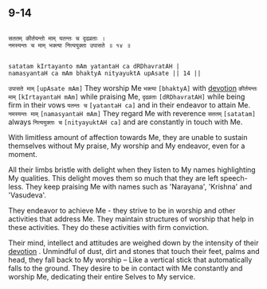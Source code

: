 ## 9-14

```shloka-sa

सततम् कीर्तयन्तो माम् यतन्तः च दृढव्रताः ।
नमस्यन्तः च माम् भक्त्या नित्ययुक्ता उपासते ॥ १४ ॥

```
```shloka-sa-hk

satatam kIrtayanto mAm yatantaH ca dRDhavratAH |
namasyantaH ca mAm bhaktyA nityayuktA upAsate || 14 ||

```
`उपासते माम्` `[upAsate mAm]` They worship Me `भक्त्या` `[bhaktyA]` with 
[devotion](Chapter_7.md#bhakti_a_defn) `कीर्तयन्तः माम्` `[kIrtayantaH mAm]` while praising Me, `दृढव्रताः` `[dRDhavratAH]` while being firm in their vows `यतन्तः च` `[yatantaH ca]` and in their endeavor to attain Me. `नमस्यन्तः माम्` `[namasyantaH mAm]` They regard Me with reverence `सततम्` `[satatam]` always `नित्ययुक्ताः च` `[nityayuktAH ca]` and are constantly in touch with Me.

With limitless amount of affection towards Me, they are unable to sustain themselves without My praise, My worship and My endeavor, even for a moment. 

All their limbs bristle with delight when they listen to My names highlighting My qualities. This delight moves them so much that they are left speech-less. They keep praising Me with names such as 'Narayana', 'Krishna' and 'Vasudeva'. 

They endeavor to achieve Me - they strive to be in worship and other activities that address Me. They maintain structures of worship that help in these activities. They do these activities with firm conviction. 

Their mind, intellect and attitudes are weighed down by the intensity of their 
[devotion](Chapter_7.md#bhakti_a_defn)
. Unmindful of dust, dirt and stones that touch their feet, palms and head, they fall back to My worship – Like a vertical stick that automatically falls to the ground. They desire to be in contact with Me constantly and worship Me, dedicating their entire Selves to My service.


